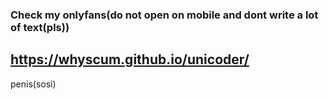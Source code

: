 ### Check my onlyfans(do not open on mobile and dont write a lot of text(pls))  
## https://whyscum.github.io/unicoder/
penis(sosi)
